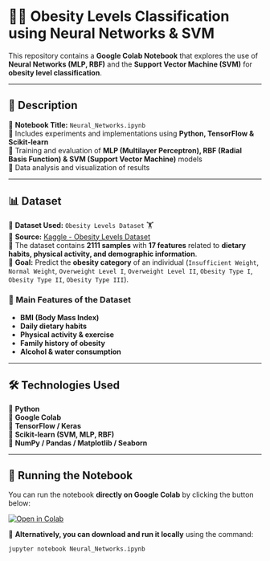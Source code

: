 # 🏋️‍♂️ Obesity Levels Classification using Neural Networks & SVM  

This repository contains a **Google Colab Notebook** that explores the use of **Neural Networks (MLP, RBF)** and the **Support Vector Machine (SVM)** for **obesity level classification**.  

---

## 📌 Description  

🔹 **Notebook Title:** `Neural_Networks.ipynb`  
🔹 Includes experiments and implementations using **Python, TensorFlow & Scikit-learn**  
🔹 Training and evaluation of **MLP (Multilayer Perceptron), RBF (Radial Basis Function) & SVM (Support Vector Machine)** models  
🔹 Data analysis and visualization of results  

---

## 📊 Dataset  

📁 **Dataset Used:** `Obesity Levels Dataset` 🏋️  
🔹 **Source:** [Kaggle - Obesity Levels Dataset](https://www.kaggle.com/datasets/fatemehmehrparvar/obesity-levels)  
🔹 The dataset contains **2111 samples** with **17 features** related to **dietary habits, physical activity, and demographic information**.  
🔹 **Goal:** Predict the **obesity category** of an individual (`Insufficient Weight`, `Normal Weight`, `Overweight Level I`, `Overweight Level II`, `Obesity Type I`, `Obesity Type II`, `Obesity Type III`).  

### **🔢 Main Features of the Dataset**
- **BMI (Body Mass Index)**  
- **Daily dietary habits**  
- **Physical activity & exercise**  
- **Family history of obesity**  
- **Alcohol & water consumption**  

---

## 🛠 Technologies Used  

🔹 **Python**  
🔹 **Google Colab**  
🔹 **TensorFlow / Keras**  
🔹 **Scikit-learn (SVM, MLP, RBF)**  
🔹 **NumPy / Pandas / Matplotlib / Seaborn**  

---

## 🚀 Running the Notebook  

You can run the notebook **directly on Google Colab** by clicking the button below:  

[![Open in Colab](https://colab.research.google.com/assets/colab-badge.svg)]([https://colab.research.google.com/github/USERNAME/Obesity-Levels-Classification/blob/main/Νευρωνικά_Δίκτυα.ipynb](https://colab.research.google.com/drive/1Ac5nmM_jRH36yzfdRt2-GO2jdqRto9jE?usp=sharing))

📌 **Alternatively, you can download and run it locally** using the command:  

```sh
jupyter notebook Neural_Networks.ipynb
